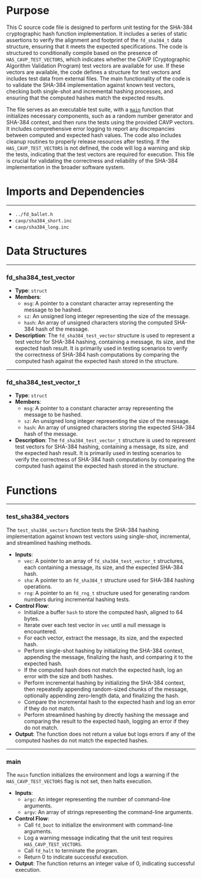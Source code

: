 # Purpose
This C source code file is designed to perform unit testing for the SHA-384 cryptographic hash function implementation. It includes a series of static assertions to verify the alignment and footprint of the `fd_sha384_t` data structure, ensuring that it meets the expected specifications. The code is structured to conditionally compile based on the presence of `HAS_CAVP_TEST_VECTORS`, which indicates whether the CAVP (Cryptographic Algorithm Validation Program) test vectors are available for use. If these vectors are available, the code defines a structure for test vectors and includes test data from external files. The main functionality of the code is to validate the SHA-384 implementation against known test vectors, checking both single-shot and incremental hashing processes, and ensuring that the computed hashes match the expected results.

The file serves as an executable test suite, with a [`main`](#main) function that initializes necessary components, such as a random number generator and SHA-384 context, and then runs the tests using the provided CAVP vectors. It includes comprehensive error logging to report any discrepancies between computed and expected hash values. The code also includes cleanup routines to properly release resources after testing. If the `HAS_CAVP_TEST_VECTORS` is not defined, the code will log a warning and skip the tests, indicating that the test vectors are required for execution. This file is crucial for validating the correctness and reliability of the SHA-384 implementation in the broader software system.
# Imports and Dependencies

---
- `../fd_ballet.h`
- `cavp/sha384_short.inc`
- `cavp/sha384_long.inc`


# Data Structures

---
### fd\_sha384\_test\_vector
- **Type**: `struct`
- **Members**:
    - `msg`: A pointer to a constant character array representing the message to be hashed.
    - `sz`: An unsigned long integer representing the size of the message.
    - `hash`: An array of unsigned characters storing the computed SHA-384 hash of the message.
- **Description**: The `fd_sha384_test_vector` structure is used to represent a test vector for SHA-384 hashing, containing a message, its size, and the expected hash result. It is primarily used in testing scenarios to verify the correctness of SHA-384 hash computations by comparing the computed hash against the expected hash stored in the structure.


---
### fd\_sha384\_test\_vector\_t
- **Type**: `struct`
- **Members**:
    - `msg`: A pointer to a constant character array representing the message to be hashed.
    - `sz`: An unsigned long integer representing the size of the message.
    - `hash`: An array of unsigned characters storing the expected SHA-384 hash of the message.
- **Description**: The `fd_sha384_test_vector_t` structure is used to represent test vectors for SHA-384 hashing, containing a message, its size, and the expected hash result. It is primarily used in testing scenarios to verify the correctness of SHA-384 hash computations by comparing the computed hash against the expected hash stored in the structure.


# Functions

---
### test\_sha384\_vectors<!-- {{#callable:test_sha384_vectors}} -->
The `test_sha384_vectors` function tests the SHA-384 hashing implementation against known test vectors using single-shot, incremental, and streamlined hashing methods.
- **Inputs**:
    - `vec`: A pointer to an array of `fd_sha384_test_vector_t` structures, each containing a message, its size, and the expected SHA-384 hash.
    - `sha`: A pointer to an `fd_sha384_t` structure used for SHA-384 hashing operations.
    - `rng`: A pointer to an `fd_rng_t` structure used for generating random numbers during incremental hashing tests.
- **Control Flow**:
    - Initialize a buffer `hash` to store the computed hash, aligned to 64 bytes.
    - Iterate over each test vector in `vec` until a null message is encountered.
    - For each vector, extract the message, its size, and the expected hash.
    - Perform single-shot hashing by initializing the SHA-384 context, appending the message, finalizing the hash, and comparing it to the expected hash.
    - If the computed hash does not match the expected hash, log an error with the size and both hashes.
    - Perform incremental hashing by initializing the SHA-384 context, then repeatedly appending random-sized chunks of the message, optionally appending zero-length data, and finalizing the hash.
    - Compare the incremental hash to the expected hash and log an error if they do not match.
    - Perform streamlined hashing by directly hashing the message and comparing the result to the expected hash, logging an error if they do not match.
- **Output**: The function does not return a value but logs errors if any of the computed hashes do not match the expected hashes.


---
### main<!-- {{#callable:main}} -->
The `main` function initializes the environment and logs a warning if the `HAS_CAVP_TEST_VECTORS` flag is not set, then halts execution.
- **Inputs**:
    - `argc`: An integer representing the number of command-line arguments.
    - `argv`: An array of strings representing the command-line arguments.
- **Control Flow**:
    - Call `fd_boot` to initialize the environment with command-line arguments.
    - Log a warning message indicating that the unit test requires `HAS_CAVP_TEST_VECTORS`.
    - Call `fd_halt` to terminate the program.
    - Return 0 to indicate successful execution.
- **Output**: The function returns an integer value of 0, indicating successful execution.


